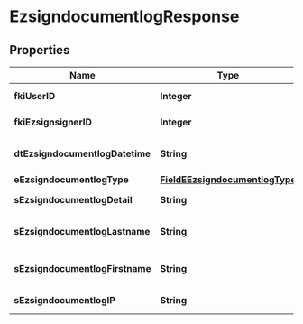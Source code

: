 

# EzsigndocumentlogResponse

## Properties

Name | Type | Description | Notes
------------ | ------------- | ------------- | -------------
**fkiUserID** | **Integer** | The unique ID of the User |  [optional]
**fkiEzsignsignerID** | **Integer** | The unique ID of the Ezsignsigner |  [optional]
**dtEzsigndocumentlogDatetime** | **String** | The date and time at which the event was logged | 
**eEzsigndocumentlogType** | [**FieldEEzsigndocumentlogType**](FieldEEzsigndocumentlogType.md) |  | 
**sEzsigndocumentlogDetail** | **String** | The detail of the Ezsigndocumentlog | 
**sEzsigndocumentlogLastname** | **String** | The last name of the User or Ezsignsigner | 
**sEzsigndocumentlogFirstname** | **String** | The first name of the User or Ezsignsigner | 
**sEzsigndocumentlogIP** | **String** | Represent an IP address. | 




